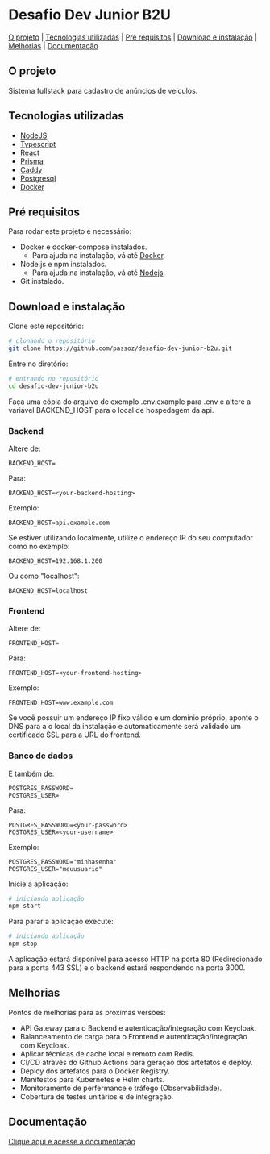 # Desafio Dev Junior B2U

[O projeto](#o-projeto) |
[Tecnologias utilizadas](#tecnologias-utilizadas) |
[Pré requisitos](#pre-requisitos) |
[Download e instalação](#download-e-instalação) |
[Melhorias](#melhorias) |
[Documentação](#documentação)

## O projeto
Sistema fullstack para cadastro de anúncios de veículos.

## Tecnologias utilizadas
 * [NodeJS](https://nodejs.org)
 * [Typescript](https://www.typescriptlang.org/)
 * [React](https://reactjs.org/)
 * [Prisma](https://prisma.io)
 * [Caddy](https://caddyserver.com)
 * [Postgresql](https://postgresql.org)
 * [Docker](https://docker.com)


## Pré requisitos
Para rodar este projeto é necessário:
 * Docker e docker-compose instalados.
   * Para ajuda na instalação, vá até [Docker](https://docker.io).
 * Node.js e npm instalados.
   * Para ajuda na instalação, vá até [Nodejs](https://nodejs.org).
 * Git instalado.


## Download e instalação

Clone este repositório:

```sh
# clonando o repositório
git clone https://github.com/passoz/desafio-dev-junior-b2u.git
```

Entre no diretório:

```sh
# entrando no repositório
cd desafio-dev-junior-b2u
```
Faça uma cópia do arquivo de exemplo .env.example para .env e altere a variável BACKEND_HOST para o local de hospedagem da api.

### Backend
Altere de:
```
BACKEND_HOST=
```
Para:
```
BACKEND_HOST=<your-backend-hosting>
```
Exemplo:
```
BACKEND_HOST=api.example.com
```
Se estiver utilizando localmente, utilize o endereço IP do seu computador como no exemplo:
```
BACKEND_HOST=192.168.1.200
```
Ou como "localhost":
```
BACKEND_HOST=localhost
```
### Frontend
Altere de:
```
FRONTEND_HOST=
```
Para:
```
FRONTEND_HOST=<your-frontend-hosting>
```
Exemplo:
```
FRONTEND_HOST=www.example.com
```

Se você possuir um endereço IP fixo válido e um domínio próprio, aponte o DNS para a o local da instalação e automaticamente será validado um certificado SSL para a URL do frontend.

### Banco de dados
E também de:
```
POSTGRES_PASSWORD=
POSTGRES_USER=
```
Para:
```
POSTGRES_PASSWORD=<your-password>
POSTGRES_USER=<your-username>
```
Exemplo:
```
POSTGRES_PASSWORD="minhasenha"
POSTGRES_USER="meuusuario"
```

Inicie a aplicação:

```sh
# iniciando aplicação
npm start
```

Para parar a aplicação execute:

```sh
# iniciando aplicação
npm stop
```

A aplicação estará disponível para acesso HTTP na porta 80 (Redirecionado para a porta 443 SSL) e o backend estará respondendo na porta 3000.

## Melhorias
Pontos de melhorias para as próximas versôes:
  * API Gateway para o Backend e autenticação/integração com Keycloak.
  * Balanceamento de carga para o Frontend e autenticação/integração com Keycloak.
  * Aplicar técnicas de cache local e remoto com Redis.
  * CI/CD através do Github Actions para geração dos artefatos e deploy.
  * Deploy dos artefatos para o Docker Registry.
  * Manifestos para Kubernetes e Helm charts.
  * Monitoramento de perfermance e tráfego (Observabilidade).
  * Cobertura de testes unitários e de integração.
  

## Documentação

[Clique aqui e acesse a documentação](https://passoz.github.io/desafio-dev-junior-b2u/)